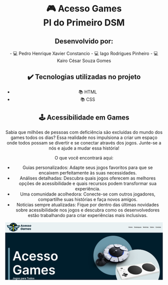 <div align="center">
<div align="center">
<h1>🎮 Acesso Games<br>PI do Primeiro DSM<br></h1>
<h2>Desenvolvido por:</h2>
- 💻 Pedro Henrique Xavier Constancio
- 💻 Iago Rodrigues Pinheiro
- 💻 Kairo César Souza Gomes
</div>

## ✔️ Tecnologias utilizadas no projeto

- 📚 HTML
- 📚 CSS

## 🕹️ Acessibilidade em Games

Sabia que milhões de pessoas com deficiência são excluídas do mundo dos games todos os dias? Essa realidade nos impulsiona a criar um espaço onde todos possam se divertir e se conectar através dos jogos. Junte-se a nós e ajude a mudar essa história!

O que você encontrará aqui:

- Guias personalizados: Adapte seus jogos favoritos para que se encaixem perfeitamente às suas necessidades.
- Análises detalhadas: Descubra quais jogos oferecem as melhores opções de acessibilidade e quais recursos podem transformar sua experiência.
- Uma comunidade acolhedora: Conecte-se com outros jogadores, compartilhe suas histórias e faça novos amigos.
- Notícias sempre atualizadas: Fique por dentro das últimas novidades sobre acessibilidade nos jogos e descubra como os desenvolvedores estão trabalhando para criar experiências mais inclusivas.

<img align="center" src="./img/acessoGames.png" alt="Acesso Games">
